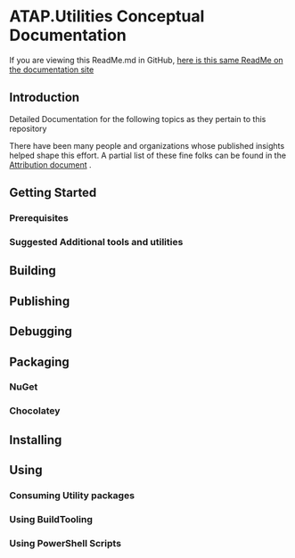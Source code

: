  
# ATAP.Utilities Conceptual Documentation
If you are viewing this ReadMe.md in GitHub, [here is this same ReadMe on the documentation site]()
## Introduction
Detailed Documentation for the following topics as they pertain to this repository

There have been many people and organizations whose published insights helped shape this effort. A partial list of these fine folks can be found in the [Attribution document](./Documentation/ATTRIBUTION.html) .
## <a id="GettingStarted" />Getting Started

### <a id="Prerequisites" />Prerequisites

### Suggested Additional tools and utilities

## <a id="Building" /> Building

## <a id="Publishing" />Publishing

## <a id="Debugging" />Debugging

## <a id="Packaging" />Packaging

### <a id="NuGetPackaging" />NuGet

### <a id="ChocolateyPackaging" />Chocolatey

## <a id="Installing" />Installing

## <a id="Using" />Using
### <a id="ConsumingUtilityPackages" />Consuming Utility packages

### <a id="UsingBuildTooling" />Using BuildTooling

### <a id="UsingPowerShellScripts" />Using PowerShell Scripts
